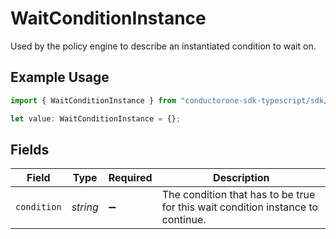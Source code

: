 # WaitConditionInstance

Used by the policy engine to describe an instantiated condition to wait on.

## Example Usage

```typescript
import { WaitConditionInstance } from "conductorone-sdk-typescript/sdk/models/shared";

let value: WaitConditionInstance = {};
```

## Fields

| Field                                                                           | Type                                                                            | Required                                                                        | Description                                                                     |
| ------------------------------------------------------------------------------- | ------------------------------------------------------------------------------- | ------------------------------------------------------------------------------- | ------------------------------------------------------------------------------- |
| `condition`                                                                     | *string*                                                                        | :heavy_minus_sign:                                                              | The condition that has to be true for this wait condition instance to continue. |
